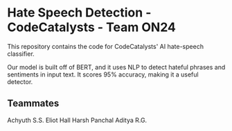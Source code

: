 # Hate Speech Detection - CodeCatalysts - Team ON24
This repository contains the code for CodeCatalysts' AI hate-speech classifier.

Our model is built off of BERT, and it uses NLP to detect hateful phrases
and sentiments in input text. It scores 95% accuracy, making it a 
useful detector.

## Teammates
Achyuth S.S.
Eliot Hall 
Harsh Panchal
Aditya R.G.